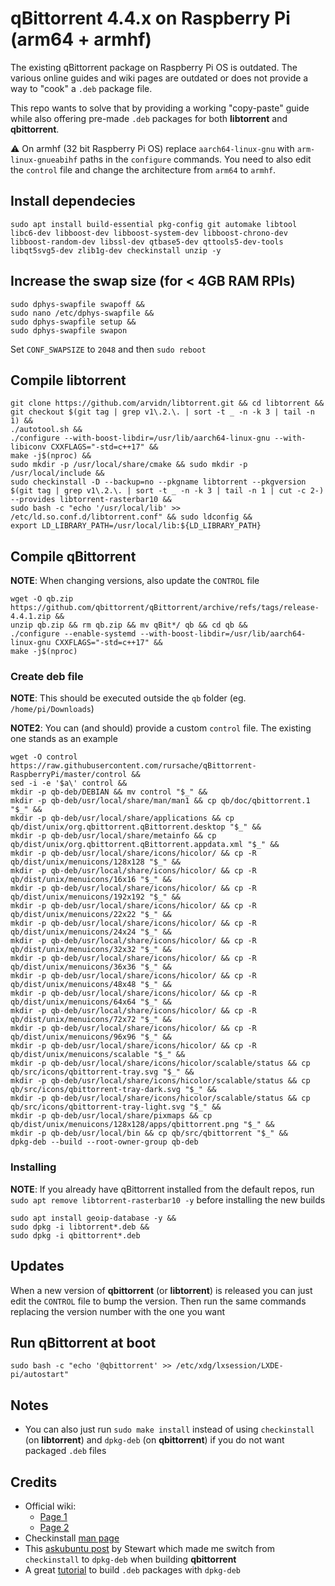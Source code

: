 # qBittorrent 4.4.x on Raspberry Pi (arm64 + armhf)

The existing qBittorrent package on Raspberry Pi OS is outdated. The various online guides and wiki pages are outdated or does not provide a way to "cook" a `.deb` package file. 

This repo wants to solve that by providing a working "copy-paste" guide while also offering pre-made `.deb` packages for both **libtorrent** and **qbittorrent**.

⚠️ On armhf (32 bit Raspberry Pi OS) replace `aarch64-linux-gnu` with `arm-linux-gnueabihf` paths in the `configure` commands. You need to also edit the `control` file and change the architecture from `arm64` to `armhf`.

## Install dependecies
```
sudo apt install build-essential pkg-config git automake libtool libc6-dev libboost-dev libboost-system-dev libboost-chrono-dev libboost-random-dev libssl-dev qtbase5-dev qttools5-dev-tools libqt5svg5-dev zlib1g-dev checkinstall unzip -y
```

## Increase the swap size (for < 4GB RAM RPIs)
```
sudo dphys-swapfile swapoff &&
sudo nano /etc/dphys-swapfile &&
sudo dphys-swapfile setup &&
sudo dphys-swapfile swapon
```
Set `CONF_SWAPSIZE` to `2048` and then `sudo reboot`

## Compile libtorrent
```
git clone https://github.com/arvidn/libtorrent.git && cd libtorrent && git checkout $(git tag | grep v1\.2.\. | sort -t _ -n -k 3 | tail -n 1) &&
./autotool.sh &&
./configure --with-boost-libdir=/usr/lib/aarch64-linux-gnu --with-libiconv CXXFLAGS="-std=c++17" &&
make -j$(nproc) &&
sudo mkdir -p /usr/local/share/cmake && sudo mkdir -p /usr/local/include &&
sudo checkinstall -D --backup=no --pkgname libtorrent --pkgversion $(git tag | grep v1\.2.\. | sort -t _ -n -k 3 | tail -n 1 | cut -c 2-) --provides libtorrent-rasterbar10 &&
sudo bash -c "echo '/usr/local/lib' >> /etc/ld.so.conf.d/libtorrent.conf" && sudo ldconfig &&
export LD_LIBRARY_PATH=/usr/local/lib:${LD_LIBRARY_PATH}
```

## Compile qBittorrent
**NOTE**: When changing versions, also update the `CONTROL` file
```
wget -O qb.zip https://github.com/qbittorrent/qBittorrent/archive/refs/tags/release-4.4.1.zip &&
unzip qb.zip && rm qb.zip && mv qBit*/ qb && cd qb &&
./configure --enable-systemd --with-boost-libdir=/usr/lib/aarch64-linux-gnu CXXFLAGS="-std=c++17" &&
make -j$(nproc)
```
### Create deb file
**NOTE**: This should be executed outside the `qb` folder (eg. `/home/pi/Downloads`)

**NOTE2**: You can (and should) provide a custom `control` file. The existing one stands as an example
```
wget -O control https://raw.githubusercontent.com/rursache/qBittorrent-RaspberryPi/master/control &&
sed -i -e '$a\' control &&
mkdir -p qb-deb/DEBIAN && mv control "$_" &&
mkdir -p qb-deb/usr/local/share/man/man1 && cp qb/doc/qbittorrent.1 "$_" &&
mkdir -p qb-deb/usr/local/share/applications && cp qb/dist/unix/org.qbittorrent.qBittorrent.desktop "$_" &&
mkdir -p qb-deb/usr/local/share/metainfo && cp qb/dist/unix/org.qbittorrent.qBittorrent.appdata.xml "$_" &&
mkdir -p qb-deb/usr/local/share/icons/hicolor/ && cp -R qb/dist/unix/menuicons/128x128 "$_" &&
mkdir -p qb-deb/usr/local/share/icons/hicolor/ && cp -R qb/dist/unix/menuicons/16x16 "$_" &&
mkdir -p qb-deb/usr/local/share/icons/hicolor/ && cp -R qb/dist/unix/menuicons/192x192 "$_" &&
mkdir -p qb-deb/usr/local/share/icons/hicolor/ && cp -R qb/dist/unix/menuicons/22x22 "$_" &&
mkdir -p qb-deb/usr/local/share/icons/hicolor/ && cp -R qb/dist/unix/menuicons/24x24 "$_" &&
mkdir -p qb-deb/usr/local/share/icons/hicolor/ && cp -R qb/dist/unix/menuicons/32x32 "$_" &&
mkdir -p qb-deb/usr/local/share/icons/hicolor/ && cp -R qb/dist/unix/menuicons/36x36 "$_" &&
mkdir -p qb-deb/usr/local/share/icons/hicolor/ && cp -R qb/dist/unix/menuicons/48x48 "$_" &&
mkdir -p qb-deb/usr/local/share/icons/hicolor/ && cp -R qb/dist/unix/menuicons/64x64 "$_" &&
mkdir -p qb-deb/usr/local/share/icons/hicolor/ && cp -R qb/dist/unix/menuicons/72x72 "$_" &&
mkdir -p qb-deb/usr/local/share/icons/hicolor/ && cp -R qb/dist/unix/menuicons/96x96 "$_" &&
mkdir -p qb-deb/usr/local/share/icons/hicolor/ && cp -R qb/dist/unix/menuicons/scalable "$_" &&
mkdir -p qb-deb/usr/local/share/icons/hicolor/scalable/status && cp qb/src/icons/qbittorrent-tray.svg "$_" &&
mkdir -p qb-deb/usr/local/share/icons/hicolor/scalable/status && cp qb/src/icons/qbittorrent-tray-dark.svg "$_" &&
mkdir -p qb-deb/usr/local/share/icons/hicolor/scalable/status && cp qb/src/icons/qbittorrent-tray-light.svg "$_" &&
mkdir -p qb-deb/usr/local/share/pixmaps && cp qb/dist/unix/menuicons/128x128/apps/qbittorrent.png "$_" &&
mkdir -p qb-deb/usr/local/bin && cp qb/src/qbittorrent "$_" &&
dpkg-deb --build --root-owner-group qb-deb
```
### Installing
**NOTE**: If you already have qBittorrent installed from the default repos, run `sudo apt remove libtorrent-rasterbar10 -y` before installing the new builds
```
sudo apt install geoip-database -y &&
sudo dpkg -i libtorrent*.deb &&
sudo dpkg -i qbittorrent*.deb
```

## Updates
When a new version of **qbittorrent** (or **libtorrent**) is released you can just edit the `CONTROL` file to bump the version. Then run the same commands replacing the version number with the one you want

## Run qBittorrent at boot
```
sudo bash -c "echo '@qbittorrent' >> /etc/xdg/lxsession/LXDE-pi/autostart"
```

## Notes
- You can also just run `sudo make install` instead of using `checkinstall` (on **libtorrent**) and `dpkg-deb` (on **qbittorrent**) if you do not want packaged `.deb` files

## Credits
- Official wiki:
	- [Page 1](https://github.com/qbittorrent/qBittorrent/wiki/Compilation:-Raspberry-Pi-OS-and-DietPi)
	- [Page 2](https://github.com/qbittorrent/qBittorrent/wiki/Compilation%3A-Debian-and-Ubuntu#compiling-qbittorrent-with-the-gui)
- Checkinstall [man page](https://manpages.debian.org/jessie/checkinstall/checkinstall.8)
- This [askubuntu post](https://askubuntu.com/questions/1014619/a-working-version-of-checkinstall) by Stewart which made me switch from `checkinstall` to `dpkg-deb` when building **qbittorrent**
- A great [tutorial](https://www.internalpointers.com/post/build-binary-deb-package-practical-guide) to build `.deb` packages with `dpkg-deb`

